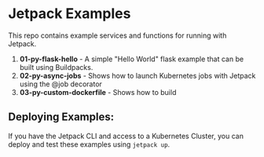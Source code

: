 # Jetpack Examples

This repo contains example services and functions for running with Jetpack.

1. **01-py-flask-hello** - A simple "Hello World" flask example that can be built using Buildpacks. 
2. **02-py-async-jobs** - Shows how to launch Kubernetes jobs with Jetpack using the @job decorator
3. **03-py-custom-dockerfile** - Shows how to build

## Deploying Examples:

If you have the Jetpack CLI and access to a Kubernetes Cluster, you can deploy and test these examples using `jetpack up`.

